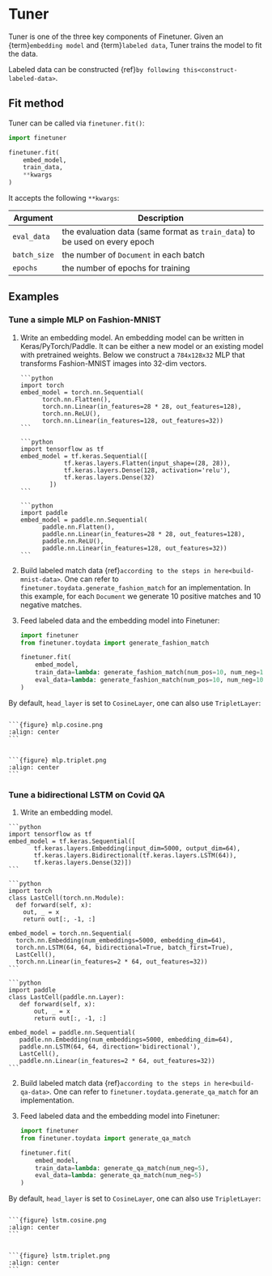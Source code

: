 # Tuner

Tuner is one of the three key components of Finetuner. Given an {term}`embedding model` and {term}`labeled data`, Tuner
trains the model to fit the data.

Labeled data can be constructed {ref}`by following this<construct-labeled-data>`.

## Fit method

Tuner can be called via `finetuner.fit()`:

```python
import finetuner

finetuner.fit(
    embed_model,
    train_data,
    **kwargs   
)
```

It accepts the following `**kwargs`:

|Argument| Description |
|---|---|
|`eval_data` | the evaluation data (same format as `train_data`) to be used on every epoch|
|`batch_size`| the number of `Document` in each batch|
|`epochs` |the number of epochs for training |

## Examples

### Tune a simple MLP on Fashion-MNIST

1. Write an embedding model. An embedding model can be written in Keras/PyTorch/Paddle. It can be either a new model or
   an existing model with pretrained weights. Below we construct a `784x128x32` MLP that transforms Fashion-MNIST images
   into 32-dim vectors.

    ````{tab} PyTorch
    ```python
    import torch
    embed_model = torch.nn.Sequential(
          torch.nn.Flatten(),
          torch.nn.Linear(in_features=28 * 28, out_features=128),
          torch.nn.ReLU(),
          torch.nn.Linear(in_features=128, out_features=32))
    ```
   
    ````
    ````{tab} Keras
    ```python
    import tensorflow as tf
    embed_model = tf.keras.Sequential([
                tf.keras.layers.Flatten(input_shape=(28, 28)),
                tf.keras.layers.Dense(128, activation='relu'),
                tf.keras.layers.Dense(32)
            ])
    ```
    ````
    ````{tab} Paddle
    ```python
    import paddle
    embed_model = paddle.nn.Sequential(
          paddle.nn.Flatten(),
          paddle.nn.Linear(in_features=28 * 28, out_features=128),
          paddle.nn.ReLU(),
          paddle.nn.Linear(in_features=128, out_features=32))
    ```
   
    ````

2. Build labeled match data {ref}`according to the steps in here<build-mnist-data>`. One can refer
   to `finetuner.toydata.generate_fashion_match` for an implementation. In this example, for each `Document` we generate 10 positive matches and 10 negative matches.

3. Feed labeled data and the embedding model into Finetuner:
    ```python
    import finetuner
    from finetuner.toydata import generate_fashion_match

    finetuner.fit(
        embed_model,
        train_data=lambda: generate_fashion_match(num_pos=10, num_neg=10),
        eval_data=lambda: generate_fashion_match(num_pos=10, num_neg=10, is_testset=True)
    )
    ```

By default, `head_layer` is set to `CosineLayer`, one can also use `TripletLayer`:

````{tab} CosineLayer

```{figure} mlp.cosine.png
:align: center
```

````

````{tab} TripletLayer

```{figure} mlp.triplet.png
:align: center
```

````

### Tune a bidirectional LSTM on Covid QA

1. Write an embedding model.

  ````{tab} Keras
  ```python
  import tensorflow as tf
  embed_model = tf.keras.Sequential([
         tf.keras.layers.Embedding(input_dim=5000, output_dim=64),
         tf.keras.layers.Bidirectional(tf.keras.layers.LSTM(64)),
         tf.keras.layers.Dense(32)])
  ```
  ````

  ````{tab} PyTorch
  ```python
  import torch
  class LastCell(torch.nn.Module):
    def forward(self, x):
      out, _ = x
      return out[:, -1, :]

  embed_model = torch.nn.Sequential(
    torch.nn.Embedding(num_embeddings=5000, embedding_dim=64),
    torch.nn.LSTM(64, 64, bidirectional=True, batch_first=True),
    LastCell(),
    torch.nn.Linear(in_features=2 * 64, out_features=32))
  ```
  ````

  ````{tab} Paddle
  ```python
  import paddle
  class LastCell(paddle.nn.Layer):
     def forward(self, x):
         out, _ = x
         return out[:, -1, :]

  embed_model = paddle.nn.Sequential(
     paddle.nn.Embedding(num_embeddings=5000, embedding_dim=64),
     paddle.nn.LSTM(64, 64, direction='bidirectional'),
     LastCell(),
     paddle.nn.Linear(in_features=2 * 64, out_features=32))
  ```
  ````

2. Build labeled match data {ref}`according to the steps in here<build-qa-data>`. One can refer
   to `finetuner.toydata.generate_qa_match` for an implementation.

3. Feed labeled data and the embedding model into Finetuner:

    ```python
    import finetuner
    from finetuner.toydata import generate_qa_match

    finetuner.fit(
        embed_model,
        train_data=lambda: generate_qa_match(num_neg=5),
        eval_data=lambda: generate_qa_match(num_neg=5)
    )
    ```

By default, `head_layer` is set to `CosineLayer`, one can also use `TripletLayer`:

````{tab} CosineLayer

```{figure} lstm.cosine.png
:align: center
```

````

````{tab} TripletLayer

```{figure} lstm.triplet.png
:align: center
```

````


